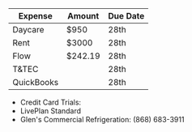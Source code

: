 | Expense   | Amount  | Due Date |
|-----------|---------|----------|
| Daycare   | $950    | 28th     |
| Rent      | $3000   | 28th     |
| Flow      |  $242.19       | 28th     |
| T&TEC     |         | 28th     |
| QuickBooks      |         | 28th     |


- Credit Card Trials:
- LivePlan Standard
- Glen's Commercial Refrigeration: (868) 683-3911
